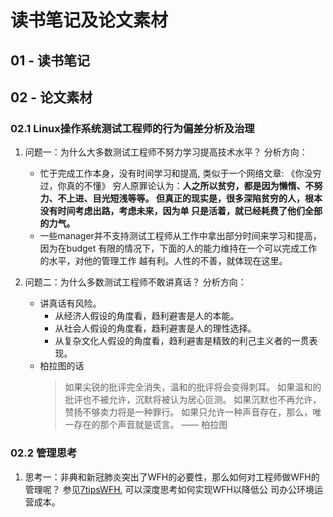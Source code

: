 # 读书笔记及论文素材

## 01 - 读书笔记


## 02 - 论文素材

### 02.1 Linux操作系统测试工程师的行为偏差分析及治理

1. 问题一：为什么大多数测试工程师不努力学习提高技术水平？
   分析方向：
   * 忙于完成工作本身，没有时间学习和提高, 类似于一个网络文章:
     《你没穷过，你真的不懂》
     穷人原罪论认为：**人之所以贫穷，都是因为懒惰、不努力、不上进、目光短浅等等。
     但真正的现实是，很多深陷贫穷的人，根本没有时间考虑出路，考虑未来，因为单
     只是活着，就已经耗费了他们全部的力气。**
   * 一些manager并不支持测试工程师从工作中拿出部分时间来学习和提高，因为在budget
     有限的情况下，下面的人的能力维持在一个可以完成工作的水平，对他的管理工作
     越有利。人性的不善，就体现在这里。

2. 问题二：为什么多数测试工程师不敢讲真话？
   分析方向：
   * 讲真话有风险。
     * 从经济人假设的角度看，趋利避害是人的本能。
     * 从社会人假设的角度看，趋利避害是人的理性选择。
     * 从复杂文化人假设的角度看，趋利避害是精致的利己主义者的一贯表现。
   * 柏拉图的话
     > 如果尖锐的批评完全消失，温和的批评将会变得刺耳。
     > 如果温和的批评也不被允许，沉默将被认为居心叵测。
     > 如果沉默也不再允许，赞扬不够卖力将是一种罪行。
     > 如果只允许一种声音存在，那么，唯一存在的那个声音就是谎言。
     > —— 柏拉图

### 02.2 管理思考

1. 思考一：非典和新冠肺炎突出了WFH的必要性，那么如何对工程师做WFH的管理呢？
   参见[7tipsWFH](workingnotes/01.7tipsWFH.md), 可以深度思考如何实现WFH以降低公
   司办公环境运营成本。

